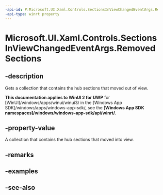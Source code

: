 ```yaml
---
-api-id: P:Microsoft.UI.Xaml.Controls.SectionsInViewChangedEventArgs.RemovedSections
-api-type: winrt property
---
```


<!-- Property syntax
public Windows.Foundation.Collections.IVector<Windows.UI.Xaml.Controls.HubSection> RemovedSections { get; }
-->

# Microsoft.UI.Xaml.Controls.SectionsInViewChangedEventArgs.RemovedSections

## -description
Gets a collection that contains the hub sections that moved out of view.

**This documentation applies to WinUI 2 for UWP** for [WinUI]/windows/apps/winui/winui3/ in the [Windows App SDK]/windows/apps/windows-app-sdk/, see the **[Windows App SDK namespaces]/windows/windows-app-sdk/api/winrt/**.

## -property-value
A collection that contains the hub sections that moved into view.

## -remarks

## -examples

## -see-also
